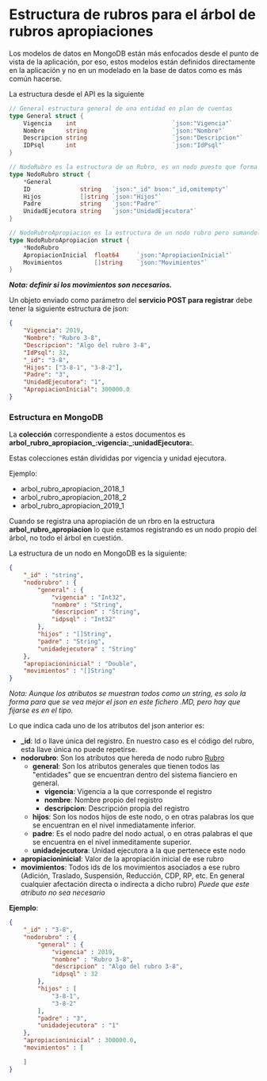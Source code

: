 # Estructura de rubros para el árbol de rubros apropiaciones
Los modelos de datos en MongoDB están más enfocados desde el punto de vista de la aplicación, por eso, estos modelos están definidos directamente en la aplicación y no en un modelado en la base de datos como es más común hacerse.

La estructura desde el API es la siguiente

```go
// General estructura general de una entidad en plan de cuentas
type General struct {
	Vigencia    int                           `json:"Vigencia"`
	Nombre      string                        `json:"Nombre"`
	Descripcion string                        `json:"Descripcion"`
	IDPsql      int                           `json:"IdPsql"`
}

// NodoRubro es la estructura de un Rubro, es un nodo puesto que forma parte del árbol
type NodoRubro struct {
	*General
	ID              string   `json:"_id" bson:"_id,omitempty"`
	Hijos           []string `json:"Hijos"`
	Padre           string   `json:"Padre"`
	UnidadEjecutora string   `json:"UnidadEjecutora"`
}

// NodoRubroApropiacion es la estructura de un nodo rubro pero sumandole la apropiación
type NodoRubroApropiacion struct {
	*NodoRubro
	ApropiacionInicial 	float64 	`json:"ApropiacionInicial"`
	Movimientos 		[]string 	`json:"Movimientos"`
}
```
**_Nota: definir si los movimientos son necesarios._**

Un objeto enviado como parámetro del **servicio POST para registrar** debe tener la siguiente estructura de json:
```json
{
	"Vigencia": 2019,
	"Nombre": "Rubro 3-8",
	"Descripcion": "Algo del rubro 3-8",
	"IdPsql": 32,
	"_id": "3-8",
	"Hijos": ["3-8-1", "3-8-2"],
	"Padre": "3",
	"UnidadEjecutora": "1",
	"ApropiacionInicial": 300000.0
}
```

### Estructura en MongoDB

La **colección** correspondiente a estos documentos es **arbol_rubro_apropiacion_:vigencia:_:unidadEjecutora:**. 

Estas colecciones están divididas por vigencia y unidad ejecutora.

Ejemplo: 
* arbol_rubro_apropiacion_2018_1
* arbol_rubro_apropiacion_2018_2
* arbol_rubro_apropiacion_2019_1

Cuando se registra una apropiación de un rbro en la estructura **arbol_rubro_apropiacion** lo que estamos registrando es un nodo propio del árbol, no todo el árbol en cuestión.

La estructura de un nodo en MongoDB es la siguiente:
```json
{ 
    "_id" : "string", 
    "nodorubro" : {
        "general" : {
            "vigencia" : "Int32", 
            "nombre" : "String", 
            "descripcion" : "String", 
            "idpsql" : "Int32"
        }, 
        "hijos" : "[]String", 
        "padre" : "String", 
        "unidadejecutora" : "String"
    }, 
    "apropiacioninicial" : "Double", 
    "movimientos" : "[]String"
}

```
_Nota: Aunque los atributos se muestran todos como un string, es solo la forma para que se vea mejor el json en este fichero .MD, pero hay que fijarse es en el tipo._

Lo que indica cada uno de los atributos del json anterior es:
* **_id**: Id o llave única del registro. En nuestro caso es el código del rubro, esta llave única no puede repetirse.
* **nodorubro**: Son los atributos que hereda de nodo rubro [Rubro]
  * **general**: Son los atributos generales que tienen todos las "entidades" que se encuentran dentro del sistema fianciero en general.
    * **vigencia**: Vigencia a la que corresponde el registro
    * **nombre**: Nombre propio del registro
    * **descripcion**: Descripción propia del registro
  * **hijos**: Son los nodos hijos de este nodo, o en otras palabras los que se encuentran en el nivel inmediatamente inferior.
  * **padre**: Es el nodo padre del nodo actual, o en otras palabras el que se encuentra en el nivel inmeditamente superior.
  * **unidadejecutora**: Unidad ejecutora a la que pertenece este nodo
* **apropiacioninicial**: Valor de la apropiación inicial de ese rubro
* **movimientos**: Todos ids de los movimientos asociados a ese rubro (Adición, Traslado, Suspensión, Reducción, CDP, RP, etc. En general cualquier afectación directa o indirecta a dicho rubro) _Puede que este atributo no sea necesario_

**Ejemplo**:
```json
{ 
    "_id" : "3-8", 
    "nodorubro" : {
        "general" : {
            "vigencia" : 2019, 
            "nombre" : "Rubro 3-8", 
            "descripcion" : "Algo del rubro 3-8", 
            "idpsql" : 32
        }, 
        "hijos" : [
            "3-8-1", 
            "3-8-2"
        ], 
        "padre" : "3", 
        "unidadejecutora" : "1"
    }, 
    "apropiacioninicial" : 300000.0, 
    "movimientos" : [

    ]
}
```

[rubro]: <https://github.com/udistrital/Financiera_documentacion/blob/master/plan_cuentas/rubros/modelo_datos/mongo/Rubros.md>
